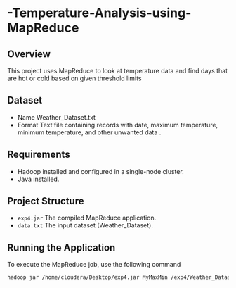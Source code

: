 # -Temperature-Analysis-using-MapReduce

## Overview
This project uses MapReduce to look at temperature data and find days that are hot or cold based on given threshold limits

## Dataset
- Name Weather_Dataset.txt
- Format Text file containing records with date, maximum temperature, minimum temperature, and other unwanted data .

## Requirements
- Hadoop installed and configured in a single-node cluster.
- Java installed.

## Project Structure
- `exp4.jar` The compiled MapReduce application.
- `data.txt` The input dataset (Weather_Dataset).


## Running the Application
To execute the MapReduce job, use the following command

```bash
hadoop jar /home/cloudera/Desktop/exp4.jar MyMaxMin /exp4/Weather_Dataset /output_exp4
